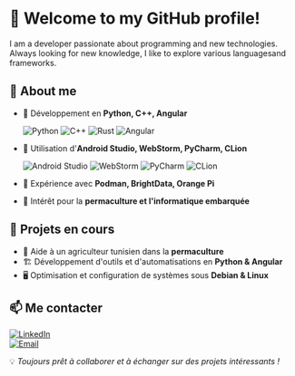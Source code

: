 # 👋 Welcome to my GitHub profile!

I am a developer passionate about programming and new technologies. Always looking for new knowledge, I like to explore various languages ​​and frameworks.
## 🚀 About me

- 🔹 Développement en **Python, C++, Angular**
  
  ![Python](https://img.shields.io/badge/Python-3776AB?style=for-the-badge&logo=python&logoColor=white)
  ![C++](https://img.shields.io/badge/C++-00599C?style=for-the-badge&logo=c%2B%2B&logoColor=white)
  ![Rust](https://img.shields.io/badge/Rust-000000?style=for-the-badge&logo=rust&logoColor=white)
  ![Angular](https://img.shields.io/badge/Angular-DD0031?style=for-the-badge&logo=angular&logoColor=white)

- 🔹 Utilisation d'**Android Studio, WebStorm, PyCharm, CLion**
  
  ![Android Studio](https://img.shields.io/badge/Android_Studio-3DDC84?style=for-the-badge&logo=android-studio&logoColor=white)
  ![WebStorm](https://img.shields.io/badge/WebStorm-000000?style=for-the-badge&logo=WebStorm&logoColor=white)
  ![PyCharm](https://img.shields.io/badge/PyCharm-000000?style=for-the-badge&logo=pycharm&logoColor=white)
  ![CLion](https://img.shields.io/badge/CLion-000000?style=for-the-badge&logo=clion&logoColor=white)

- 🔹 Expérience avec **Podman, BrightData, Orange Pi**

- 🔹 Intérêt pour la **permaculture et l'informatique embarquée**

## 📌 Projets en cours

- 🌱 Aide à un agriculteur tunisien dans la **permaculture**
- 🏗 Développement d'outils et d'automatisations en **Python & Angular**
- 🖥 Optimisation et configuration de systèmes sous **Debian & Linux**

## 📫 Me contacter

[![LinkedIn](https://img.shields.io/badge/LinkedIn-Connect-blue?style=flat&logo=linkedin)](https://www.linkedin.com/)  
[![Email](https://img.shields.io/badge/Email-Contact-red?style=flat&logo=gmail)](mailto:ton.email@example.com)

💡 *Toujours prêt à collaborer et à échanger sur des projets intéressants !*
